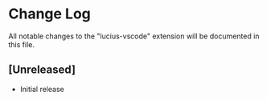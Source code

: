 # Change Log

All notable changes to the "lucius-vscode" extension will be documented in this file.

## [Unreleased]

- Initial release
